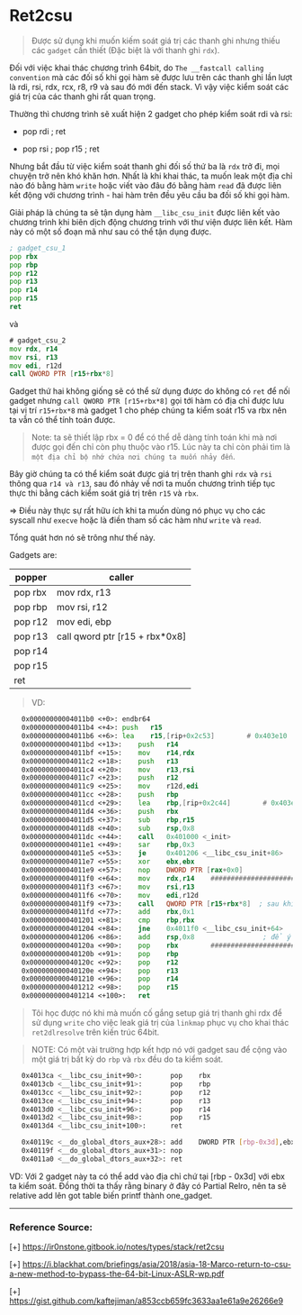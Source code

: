 # Ret2csu

>Được sử dụng khi muốn kiếm soát giá trị các thanh ghi nhưng thiếu các `gadget` cần thiết (Đặc biệt là với thanh ghi `rdx`).

Đối với việc khai thác chương trình 64bit, do `The __fastcall calling convention` mà các đối số khi gọi hàm sẽ được lưu trên các thanh ghi lần lượt là rdi, rsi, rdx, rcx, r8, r9 và sau đó mới đến stack. Vì vậy việc kiểm soát các giá trị của các thanh ghi rất quan trọng.

Thường thì chương trình sẽ xuất hiện 2 gadget cho phép kiểm soát rdi và rsi:

- pop rdi ; ret

- pop rsi ; pop r15 ; ret

Nhưng bắt đầu từ việc kiểm soát thanh ghi đối số thứ ba là `rdx` trở đi, mọi chuyện trở nên khó khăn hơn. Nhất là khi khai thác, ta muốn leak một địa chỉ nào đó bằng hàm `write` hoặc viết vào đâu đó bằng hàm `read` đã được liên kết động với chương trình - hai hàm trên đều yêu cầu ba đối số khi gọi hàm.

Giải pháp là chúng ta sẽ tận dụng hàm `__libc_csu_init` được liên kết vào chương trình khi biên dịch động chương trình với thư viện được liên kết. Hàm này có một số đoạn mã như sau có thể tận dụng được.

```asm
; gadget_csu_1
pop rbx
pop rbp
pop r12
pop r13
pop r14
pop r15
ret
```

và 

```asm
# gadget_csu_2
mov rdx, r14
mov rsi, r13
mov edi, r12d
call QWORD PTR [r15+rbx*8]
```

Gadget thứ hai không giống sẽ có thể sử dụng được do không có `ret` để nối gadget nhưng `call QWORD PTR [r15+rbx*8]` gọi tới hàm có địa chỉ được lưu tại vị trí `r15+rbx*8` mà gadget 1 cho phép chúng ta kiểm soát r15 va rbx nên ta vẫn có thể tính toán được.

>Note: ta sẽ thiết lập rbx = 0 để có thể dễ dàng tính toán khi mà nơi được gọi đến chỉ còn phụ thuộc vào r15. Lúc này ta chỉ còn phải tìm là `một địa chỉ bộ nhớ chứa nơi chúng ta muốn nhảy đến`.

Bây giờ chúng ta có thể kiểm soát được giá trị trên thanh ghi `rdx` và `rsi` thông qua `r14 và r13`, sau đó nhảy về nơi ta muốn chương trình tiếp tục thực thi bằng cách kiểm soát giá trị trên `r15` và `rbx`.

=> Điều này thực sự rất hữu ích khi ta muốn dùng nó phục vụ cho các syscall như `execve` hoặc là điền tham số các hàm như `write` và `read`.

Tổng quát hơn nó sẽ trông như thế này.

Gadgets are:

|    popper   |    caller         |
| ----------- | ----------------- |
| pop rbx     | mov    rdx, r13   |
| pop rbp     | mov    rsi, r12   |
| pop r12     | mov    edi, ebp   |
| pop r13     | call qword ptr [r15 + rbx*0x8] |
| pop r14     | 
| pop r15     |
| ret         |

>VD:

```asm
   0x00000000004011b0 <+0>:	endbr64 
   0x00000000004011b4 <+4>:	push   r15
   0x00000000004011b6 <+6>:	lea    r15,[rip+0x2c53]        # 0x403e10
   0x00000000004011bd <+13>:	push   r14
   0x00000000004011bf <+15>:	mov    r14,rdx
   0x00000000004011c2 <+18>:	push   r13
   0x00000000004011c4 <+20>:	mov    r13,rsi
   0x00000000004011c7 <+23>:	push   r12
   0x00000000004011c9 <+25>:	mov    r12d,edi
   0x00000000004011cc <+28>:	push   rbp
   0x00000000004011cd <+29>:	lea    rbp,[rip+0x2c44]        # 0x403e18
   0x00000000004011d4 <+36>:	push   rbx
   0x00000000004011d5 <+37>:	sub    rbp,r15
   0x00000000004011d8 <+40>:	sub    rsp,0x8
   0x00000000004011dc <+44>:	call   0x401000 <_init>
   0x00000000004011e1 <+49>:	sar    rbp,0x3
   0x00000000004011e5 <+53>:	je     0x401206 <__libc_csu_init+86>
   0x00000000004011e7 <+55>:	xor    ebx,ebx
   0x00000000004011e9 <+57>:	nop    DWORD PTR [rax+0x0]
   0x00000000004011f0 <+64>:	mov    rdx,r14    ############################################
   0x00000000004011f3 <+67>:	mov    rsi,r13
   0x00000000004011f6 <+70>:	mov    edi,r12d
   0x00000000004011f9 <+73>:	call   QWORD PTR [r15+rbx*8]  ; sau khi gọi hàm với các đối số đã được thiết lập gadget chạy xuống dòng dưới.
   0x00000000004011fd <+77>:	add    rbx,0x1
   0x0000000000401201 <+81>:	cmp    rbp,rbx
   0x0000000000401204 <+84>:	jne    0x4011f0 <__libc_csu_init+64>
   0x0000000000401206 <+86>:	add    rsp,0x8                 ; để ý dòng này để set "A" * 8 nhằm tương thích với instruction để không bị chèn sai giá trị thanh ghi.
   0x000000000040120a <+90>:	pop    rbx        ############################################
   0x000000000040120b <+91>:	pop    rbp
   0x000000000040120c <+92>:	pop    r12
   0x000000000040120e <+94>:	pop    r13
   0x0000000000401210 <+96>:	pop    r14
   0x0000000000401212 <+98>:	pop    r15
   0x0000000000401214 <+100>:	ret 
```

>Tôi học được nó khi mà muốn cố gắng setup giá trị thanh ghi rdx để sử dụng `write` cho việc leak giá trị của `linkmap` phục vụ cho khai thác `ret2dlresolve` trên kiến trúc 64bit.

>NOTE: Có một vài trường hợp kết hợp nó với gadget sau để cộng vào một giá trị bất kỳ do `rbp` và `rbx` đều do ta kiểm soát.

```bash
   0x4013ca <__libc_csu_init+90>:       pop    rbx
   0x4013cb <__libc_csu_init+91>:       pop    rbp
   0x4013cc <__libc_csu_init+92>:       pop    r12
   0x4013ce <__libc_csu_init+94>:       pop    r13
   0x4013d0 <__libc_csu_init+96>:       pop    r14
   0x4013d2 <__libc_csu_init+98>:       pop    r15
   0x4013d4 <__libc_csu_init+100>:      ret    
```

```bash
   0x40119c <__do_global_dtors_aux+28>: add    DWORD PTR [rbp-0x3d],ebx
   0x40119f <__do_global_dtors_aux+31>: nop
   0x4011a0 <__do_global_dtors_aux+32>: ret
```

VD: Với 2 gadget này ta có thể add vào địa chỉ chứ tại [rbp - 0x3d] với ebx ta kiểm soát.
Đồng thời ta thấy rằng binary ở đây có Partial Relro, nên ta sẽ relative add lên got table biến printf thành one_gadget.

-------------------------------------------------------------------

### Reference Source:

[+] https://ir0nstone.gitbook.io/notes/types/stack/ret2csu

[+] https://i.blackhat.com/briefings/asia/2018/asia-18-Marco-return-to-csu-a-new-method-to-bypass-the-64-bit-Linux-ASLR-wp.pdf

[+] https://gist.github.com/kaftejiman/a853ccb659fc3633aa1e61a9e26266e9
